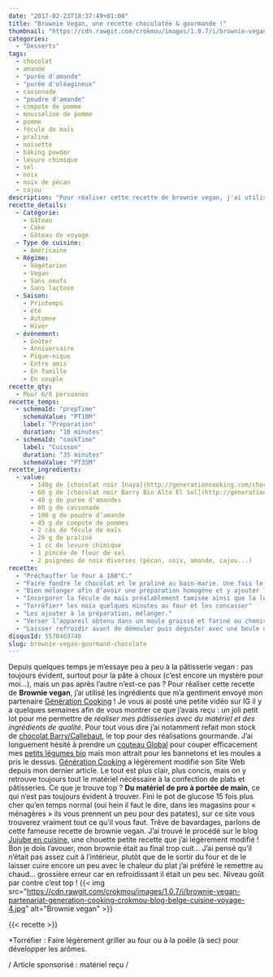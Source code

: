 ```yaml
---
date: "2017-02-23T18:37:49+01:00"
title: "Brownie Vegan, une recette chocolatée & gourmande !"
thumbnail: "https://cdn.rawgit.com/crokmou/images/1.0.7/i/brownie-vegan-partenariat-generation-cooking-crokmou-blog-belge-cuisine-voyage-1.jpg"
categories:
  - "Desserts"
tags:
  - chocolat
  - amande
  - "purée d'amande"
  - "purée d'oléagineux"
  - cassonade
  - "poudre d'amande"
  - compote de pomme
  - mousseline de pomme
  - pomme
  - fécule de maïs
  - praliné
  - noisette
  - baking powder
  - levure chimique
  - sel
  - noix
  - noix de pécan
  - cajou
description: "Pour réaliser cette recette de brownie vegan, j'ai utilisé les ingrédients que m'a gentiment envoyé mon partenaire Génération Cooking ! Je vous ai posté ..."
recette_details:
  - Catégorie:
    - Gâteau
    - Cake
    - Gâteau de voyage
  - Type de cuisine:
    - Américaine
  - Régime:
    - Végétarien
    - Vegan
    - Sans oeufs
    - Sans lactose
  - Saison:
    - Printemps
    - été
    - Automne
    - Hiver
  - évènement:
    - Goûter
    - Anniversaire
    - Pique-nique
    - Entre amis
    - En famille
    - En couple
recette_qty:
  - Pour 6/8 personnes
recette_temps:
  - schemaId: "prepTime"
    schemaValue: "PT10M"
    label: "Préparation"
    duration: "10 minutes"
  - schemaId: "cookTime"
    label: "Cuisson"
    duration: "35 minutes"
    schemaValue: "PT35M"
recette_ingredients:
  - value:
      - 140g de [chocolat noir Inaya](http://generationcooking.com/chocolat-de-couvertures-de-grandes-origines/3232-chocolat-noir-65-inaya-1-kg.html)
      - 60 g de [chocolat noir Barry Bio Alto El Sol](http://generationcooking.com/chocolat-de-couvertures-de-grandes-origines/3065-chocolat-bio-alto-el-sol-65-pistoles-2-kg-barry.html)
      - 40 g de purée d'amandes
      - 80 g de cassonade
      - 100 g de poudre d’amande
      - 45 g de compote de pommes
      - 2 càs de fécule de maïs
      - 20 g de praliné
      - 1 cc de levure chimique
      - 1 pincée de fleur de sel
      - 2 poignées de noix diverses (pécan, noix, amande, cajou...)
recette:
  - "Préchauffer le four à 180°C."
  - "Faire fondre le chocolat et le praliné au bain-marie. Une fois le tout presque fondu, ajouter la purée d’amandes."
  - "Bien mélanger afin d’avoir une préparation homogène et y ajouter la poudre d’amande, le sucre, le sel et la compote de pomme."
  - "Incorporer la fécule de maïs préalablement tamisée ainsi que la levure chimique, mélanger à l’aide d’une spatule."
  - "Torréfier* les noix quelques minutes au four et les concasser"
  - "Les ajouter à la préparation, mélanger."
  - "Verser l’appareil obtenu dans un moule graissé et fariné ou chemisé de papier sulfurisé. Cuire 35/40 minutes au four."
  - "Laisser refroidir avant de démouler puis déguster avec une boule de glace vanille ou nature !"
disqusId: 5578469748
slug: brownie-vegan-gourmand-chocolate
---
```


Depuis quelques temps je m’essaye peu à peu à la pâtisserie vegan : pas toujours
évident, surtout pour la pâte à choux (c’est encore un mystère pour moi…), mais
un pas après l’autre n’est-ce pas ? Pour réaliser cette recette de **Brownie
vegan**, j’ai utilisé les ingrédients que m’a gentiment envoyé mon partenaire
[Génération Cooking](http://generationcooking.com/) ! Je vous ai posté une
petite vidéo sur IG il y a quelques semaines afin de vous montrer ce que j’avais
reçu : un joli petit lot pour me permettre de _réaliser mes pâtisseries avec du
matériel et des ingrédients de qualité_. Pour tout vous dire j’ai notamment
refait mon stock de
[chocolat Barry/Callebaut](http://generationcooking.com/177-chocolats-et-cacao),
le top pour des réalisations gourmande. J’ai longuement hésité à prendre un
[couteau Global](http://generationcooking.com/12-couteaux-global) pour couper
efficacement mes
[petits légumes bio](https://crokmou.com/2016/12/lheureux-nouveau-paniers-de-fruits-legumes-a-bruxelles)
mais mon attrait pour les bannetons et les moules a pris le dessus.
[Génération Cooking](https://crokmou.com/2014/02/generation-cooking)
a légèrement modifié son Site Web depuis mon dernier article. Le tout est plus
clair, plus concis, mais on y retrouve toujours tout le matériel nécéssaire à la
confection de plats et pâtisseries. Ce que je trouve top ? **Du matériel de pro
à portée de main**, ce qui n’est pas toujours évident à trouver. Fini le pot de
glucose 15 fois plus cher qu’en temps normal (oui hein il faut le dire, dans les
magasins pour « ménagères » ils vous prennent un peu pour des patates), sur ce
site vous trouverez vraiment tout ce qu’il vous faut. Trêve de bavardages,
parlons de cette fameuse recette de brownie vegan. J’ai trouvé le procédé sur le
blog
[Jujube en cuisine](http://www.jujube-en-cuisine.fr/brownie-aux-noix-sans-lactose-sans-gluten-et-sans-oeufs-vegan/),
une chouette petite recette que j’ai légèrement modifié ! Bon je dois l’avouer,
mon brownie était au final trop cuit… J’ai pensé qu’il n’était pas assez cuit à
l’intérieur, plutôt que de le sortir du four et de le laisser cuire encore un
peu avec le chaleur du plat j’ai préféré le remettre au chaud… grossière erreur
car en refroidissant il était un peu sec. Niveau goût par contre c’est top !
{{< img
src="https://cdn.rawgit.com/crokmou/images/1.0.7/i/brownie-vegan-partenariat-generation-cooking-crokmou-blog-belge-cuisine-voyage-4.jpg"
alt="Brownie vegan" >}}

{{< recette >}}

*Torréfier : Faire légèrement griller au four ou à la poêle (à sec) pour développer les arômes.

/ Article sponsorisé : matériel reçu /
